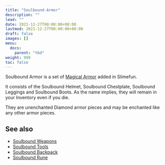 ```yaml
---
title: "Soulbound-Armor"
description: ""
lead: ""
date: 2021-12-27T00:00:00+08:00
lastmod: 2021-12-27T00:00:00+08:00
draft: false
images: []
menu: 
  docs:
    parent: "tbd"
weight: 999
toc: false
---
```


Soulbound Armor is a set of [Magical Armor](/docs/slimefun/magical-armor) added in Slimefun.

It consists of the Soulbound Helmet, Soulbound Chestplate, Soulbound Leggings and Soulbound Boots. As the name implies, they will remain in your Inventory even if you die.

They are unenchanted Diamond armor pieces and may be enchanted like any other armor pieces.

## See also

* [Soulbound Weapons](/docs/slimefun/soulbound-weapons)
* [Soulbound Tools](/docs/slimefun/soulbound-tools)
* [Soulbound Backpack](/docs/slimefun/soulbound-backpack)
* [Soulbound Rune](/docs/slimefun/soulbound-rune)
